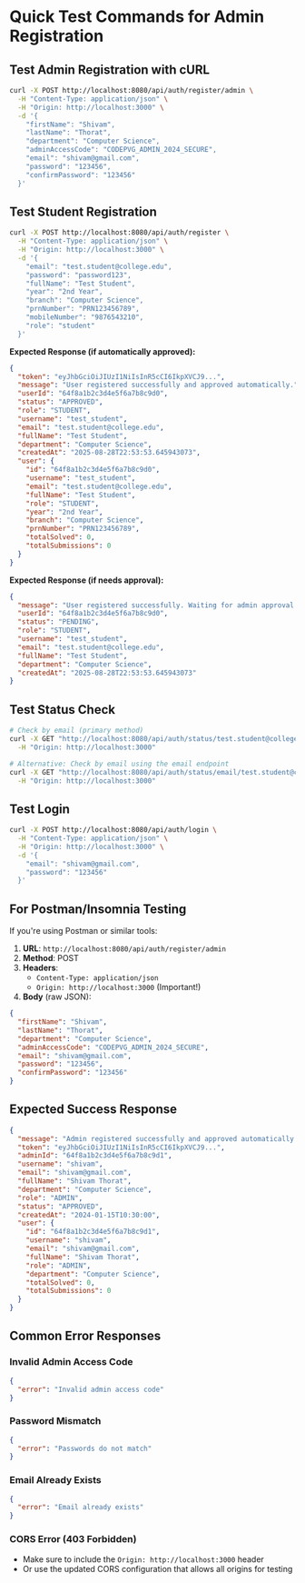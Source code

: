 # Quick Test Commands for Admin Registration

## Test Admin Registration with cURL

```bash
curl -X POST http://localhost:8080/api/auth/register/admin \
  -H "Content-Type: application/json" \
  -H "Origin: http://localhost:3000" \
  -d '{
    "firstName": "Shivam",
    "lastName": "Thorat",
    "department": "Computer Science",
    "adminAccessCode": "CODEPVG_ADMIN_2024_SECURE",
    "email": "shivam@gmail.com",
    "password": "123456",
    "confirmPassword": "123456"
  }'
```

## Test Student Registration

```bash
curl -X POST http://localhost:8080/api/auth/register \
  -H "Content-Type: application/json" \
  -H "Origin: http://localhost:3000" \
  -d '{
    "email": "test.student@college.edu",
    "password": "password123",
    "fullName": "Test Student",
    "year": "2nd Year",
    "branch": "Computer Science",
    "prnNumber": "PRN123456789",
    "mobileNumber": "9876543210",
    "role": "student"
  }'
```

**Expected Response (if automatically approved):**
```json
{
  "token": "eyJhbGciOiJIUzI1NiIsInR5cCI6IkpXVCJ9...",
  "message": "User registered successfully and approved automatically.",
  "userId": "64f8a1b2c3d4e5f6a7b8c9d0",
  "status": "APPROVED",
  "role": "STUDENT",
  "username": "test_student",
  "email": "test.student@college.edu",
  "fullName": "Test Student",
  "department": "Computer Science",
  "createdAt": "2025-08-28T22:53:53.645943073",
  "user": {
    "id": "64f8a1b2c3d4e5f6a7b8c9d0",
    "username": "test_student",
    "email": "test.student@college.edu",
    "fullName": "Test Student",
    "role": "STUDENT",
    "year": "2nd Year",
    "branch": "Computer Science",
    "prnNumber": "PRN123456789",
    "totalSolved": 0,
    "totalSubmissions": 0
  }
}
```

**Expected Response (if needs approval):**
```json
{
  "message": "User registered successfully. Waiting for admin approval.",
  "userId": "64f8a1b2c3d4e5f6a7b8c9d0",
  "status": "PENDING",
  "role": "STUDENT",
  "username": "test_student",
  "email": "test.student@college.edu",
  "fullName": "Test Student",
  "department": "Computer Science",
  "createdAt": "2025-08-28T22:53:53.645943073"
}
```

## Test Status Check

```bash
# Check by email (primary method)
curl -X GET "http://localhost:8080/api/auth/status/test.student@college.edu" \
  -H "Origin: http://localhost:3000"

# Alternative: Check by email using the email endpoint
curl -X GET "http://localhost:8080/api/auth/status/email/test.student@college.edu" \
  -H "Origin: http://localhost:3000"
```

## Test Login

```bash
curl -X POST http://localhost:8080/api/auth/login \
  -H "Content-Type: application/json" \
  -H "Origin: http://localhost:3000" \
  -d '{
    "email": "shivam@gmail.com",
    "password": "123456"
  }'
```

## For Postman/Insomnia Testing

If you're using Postman or similar tools:

1. **URL**: `http://localhost:8080/api/auth/register/admin`
2. **Method**: POST
3. **Headers**:
   - `Content-Type: application/json`
   - `Origin: http://localhost:3000` (Important!)
4. **Body** (raw JSON):
```json
{
  "firstName": "Shivam",
  "lastName": "Thorat",
  "department": "Computer Science",
  "adminAccessCode": "CODEPVG_ADMIN_2024_SECURE",
  "email": "shivam@gmail.com",
  "password": "123456",
  "confirmPassword": "123456"
}
```

## Expected Success Response

```json
{
  "message": "Admin registered successfully and approved automatically.",
  "token": "eyJhbGciOiJIUzI1NiIsInR5cCI6IkpXVCJ9...",
  "adminId": "64f8a1b2c3d4e5f6a7b8c9d1",
  "username": "shivam",
  "email": "shivam@gmail.com",
  "fullName": "Shivam Thorat",
  "department": "Computer Science",
  "role": "ADMIN",
  "status": "APPROVED",
  "createdAt": "2024-01-15T10:30:00",
  "user": {
    "id": "64f8a1b2c3d4e5f6a7b8c9d1",
    "username": "shivam",
    "email": "shivam@gmail.com",
    "fullName": "Shivam Thorat",
    "role": "ADMIN",
    "department": "Computer Science",
    "totalSolved": 0,
    "totalSubmissions": 0
  }
}
```

## Common Error Responses

### Invalid Admin Access Code
```json
{
  "error": "Invalid admin access code"
}
```

### Password Mismatch
```json
{
  "error": "Passwords do not match"
}
```

### Email Already Exists
```json
{
  "error": "Email already exists"
}
```

### CORS Error (403 Forbidden)
- Make sure to include the `Origin: http://localhost:3000` header
- Or use the updated CORS configuration that allows all origins for testing